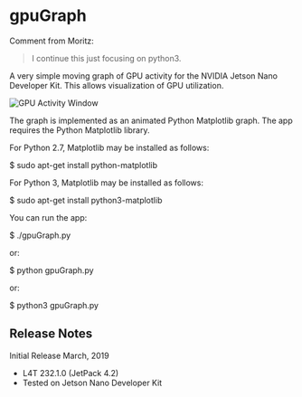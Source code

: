 # gpuGraph
Comment from Moritz:
> I continue this just focusing on python3.

A very simple moving graph of GPU activity for the NVIDIA Jetson Nano Developer Kit. This allows visualization of GPU utilization.

![GPU Activity Window](https://github.com/jetsonhacksnano/gpuGraph/blob/master/gpuGraph.png)

The graph is implemented as an animated Python Matplotlib graph. The app requires the Python Matplotlib library.

For Python 2.7, Matplotlib may be installed as follows:

$ sudo apt-get install python-matplotlib

For Python 3, Matplotlib may be installed as follows:

$ sudo apt-get install python3-matplotlib

You can run the app:

$ ./gpuGraph.py

or:

$ python gpuGraph.py

or:

$ python3 gpuGraph.py

<h2>Release Notes</h2>

Initial Release March, 2019
* L4T 232.1.0 (JetPack 4.2)
* Tested on Jetson Nano Developer Kit

